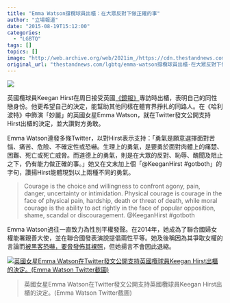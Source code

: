 ```yaml
---
title: "Emma Watson撐欖球員出櫃：在大眾反對下做正確的事"
author: "立場報道"
date: "2015-08-19T15:12:00"
categories:
  - "LGBTQ"
tags: []
topics: []
image: "http://web.archive.org/web/2021im_/https://cdn.thestandnews.com/media/photos/cache/emma-15_NhEbk_1200x0.png"
original_url: "thestandnews.com/lgbtq/emma-watson撐欖球員出櫃-在大眾反對下做正確的事"
---
```

![](http://web.archive.org/web/2021im_/https://cdn.thestandnews.com/media/photos/cache/emma-15_NhEbk_1200x0.png)

英國欖球員Keegan Hirst在周日接受英國[《鏡報》](http://web.archive.org/web/20210628182531/http://www.mirror.co.uk/sport/rugby-league/rugby-league-star-keegan-hirst-6260707)專訪時出櫃，表明自己的同性戀身份。他更希望自己的決定，能幫助其他同樣在體育界掙扎的同路人。在《哈利波特》中飾演「妙麗」的英國女星Emma Watson，就在Twitter發文公開支持Hirst出櫃的決定，並大讚對方勇敢。

Emma Watson連發多條Twitter，以對Hirst表示支持：「勇氣是願意選擇面對苦惱、痛苦、危險、不確定性或恐嚇。生理上的勇氣，是要勇於面對肉體上的痛楚、困難、死亡或死亡威脅。而道德上的勇氣，則是在大眾的反對、恥辱、醜聞及阻止之下，仍有能力做正確的事。」她又在文末加上個「@KeeganHirst #gotboth」的字句，讚揚Hirst能體現到以上兩種不同的勇氣。

> Courage is the choice and willingness to confront agony, pain, danger, uncertainty or intimidation. Physical courage is courage in the face of physical pain, hardship, death or threat of death, while moral courage is the ability to act rightly in the face of popular opposition, shame, scandal or discouragement. @KeeganHirst #gotboth

Emma Watson過往一直致力為性別平權發聲。在2014年，她成為了聯合國婦女權能署親善大使，並在聯合國發表演說提倡兩性平等。她及後稱因為其爭取女權的言論而[被黑客恐嚇，要脅發佈其裸照](../../international/%E8%A3%B8%E7%85%A7%E5%A8%81%E5%9A%87-%E6%84%9B%E7%91%AA%E5%B1%88%E8%87%A3%E6%84%9F%E6%86%A4%E6%80%92-%E8%AA%93%E8%A8%80%E4%B8%8D%E9%80%80%E7%B8%AE/)，但她揚言不會因此退縮。

[![英國女星Emma Watson在Twitter發文公開支持英國欖球員Keegan Hirst出櫃的決定。(Emma Watson Twitter截圖)](http://web.archive.org/web/2021im_/https://cdn.thestandnews.com/media/photos/cache/emmathree1_xmTh6_1200x0.PNG)](http://web.archive.org/web/20210628182531/https://cdn.thestandnews.com/media/photos/cache/emmathree1_xmTh6_1200x0.PNG)

> 英國女星Emma Watson在Twitter發文公開支持英國欖球員Keegan Hirst出櫃的決定。(Emma Watson Twitter截圖)